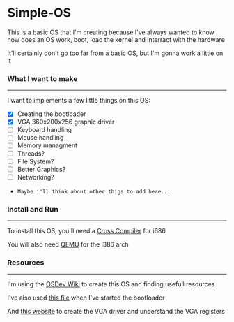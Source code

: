 # Simple-OS

This is a basic OS that I'm creating because I've always wanted to know how does an OS work, boot, load the kernel and interract with the hardware

It'll certainly don't go too far from a basic OS, but I'm gonna work a little on it


### What I want to make
---
I want to implements a few little things on this OS:

- [x] Creating the bootloader
- [x] VGA 360x200x256 graphic driver
- [ ] Keyboard handling
- [ ] Mouse handling
- [ ] Memory managment
- [ ] Threads?
- [ ] File System?
- [ ] Better Graphics?
- [ ] Networking?
- `Maybe i'll think about other thigs to add here...`


### Install and Run
---
To install this OS, you'll need a [Cross Compiler](https://wiki.osdev.org/GCC_Cross-Compiler) for i686

You will also need [QEMU](https://www.qemu.org/) for the i386 arch


### Resources
---
I'm using the [OSDev Wiki](https://wiki.osdev.org) to create this OS and finding usefull resources

I've also used [this file](https://www.cs.bham.ac.uk/~exr/lectures/opsys/10_11/lectures/os-dev.pdf) when I've started the bootloader

And [this website](http://www.osdever.net/FreeVGA/vga/vga.htm) to create the VGA driver and understand the VGA registers